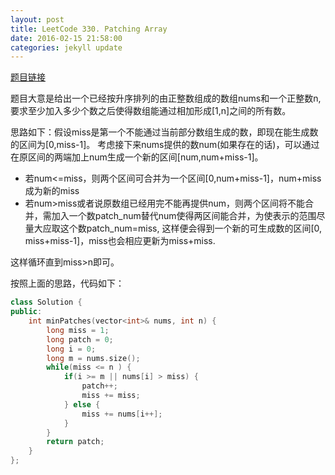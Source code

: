 ```yaml
---
layout: post
title: LeetCode 330. Patching Array
date: 2016-02-15 21:58:00
categories: jekyll update
---
```


[题目链接](https://leetcode.com/problems/patching-array/)

题目大意是给出一个已经按升序排列的由正整数组成的数组nums和一个正整数n,要求至少加入多少个数之后使得数组能通过相加形成[1,n]之间的所有数。

思路如下：假设miss是第一个不能通过当前部分数组生成的数，即现在能生成数的区间为[0,miss-1]。
考虑接下来nums提供的数num(如果存在的话)，可以通过在原区间的两端加上num生成一个新的区间[num,num+miss-1]。

- 若num<=miss，则两个区间可合并为一个区间[0,num+miss-1]，num+miss成为新的miss
- 若num>miss或者说原数组已经用完不能再提供num，则两个区间将不能合并，需加入一个数patch_num替代num使得两区间能合并，为使表示的范围尽量大应取这个数patch_num=miss, 这样便会得到一个新的可生成数的区间[0, miss+miss-1]，miss也会相应更新为miss+miss.  

这样循环直到miss>n即可。  

按照上面的思路，代码如下：
```C++
class Solution {
public:
    int minPatches(vector<int>& nums, int n) {
        long miss = 1;
        long patch = 0;
        long i = 0;
        long m = nums.size();
        while(miss <= n ) {
            if(i >= m || nums[i] > miss) {
                patch++;
                miss += miss;
            } else {
                miss += nums[i++];
            }
        }
        return patch;
    }
};
```
